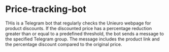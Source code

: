 # Price-tracking-bot
THis is a Telegram bot that regularly checks the Unieuro webpage for product discounts. If the discounted price has a percentage reduction greater than or equal to a predefined threshold, the bot sends a message to the specified Telegram group. The message includes the product link and the percentage discount compared to the original price.
